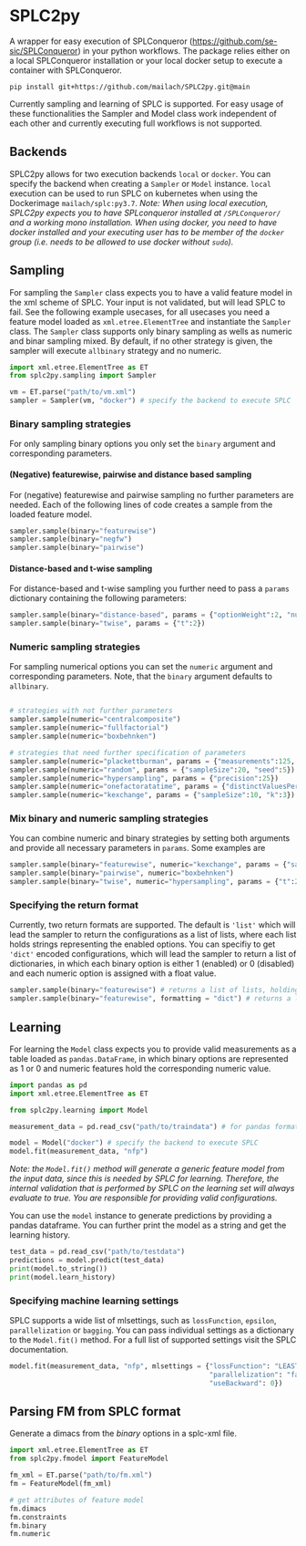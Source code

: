# SPLC2py

A wrapper for easy execution of SPLConqueror (https://github.com/se-sic/SPLConqueror) in your python workflows. The package relies either on a local SPLConqueror installation or your local docker setup to execute a container with SPLConqueror. 

```
pip install git+https://github.com/mailach/SPLC2py.git@main 
```

Currently sampling and learning of SPLC is supported. For easy usage of these functionalities the Sampler and Model class work independent of each other and currently executing full workflows is not supported. 

## Backends
SPLC2py allows for two execution backends `local` or `docker`. You can specify the backend when creating a `Sampler` or `Model` instance. `local` execution can be used to run SPLC on kubernetes when using the Dockerimage `mailach/splc:py3.7`. *Note: When using local execution, SPLC2py expects you to have SPLconqueror installed at `/SPLConqueror/` and a working mono installation. When using docker,  you need to have docker installed and your executing user has to be member of the `docker` group (i.e. needs to be allowed to use docker without `sudo`).*


## Sampling
For sampling the `Sampler` class expects you to have a valid feature model in the xml scheme of SPLC. Your input is not validated, but will lead SPLC to fail. See the following example usecases, for all usecases you need a feature model loaded as `xml.etree.ElementTree` and instantiate the `Sampler` class. The `Sampler` class supports only binary sampling as wells as numeric and binar sampling mixed. By default, if no other strategy is given, the sampler will execute `allbinary` strategy and no numeric. 

```python
import xml.etree.ElementTree as ET
from splc2py.sampling import Sampler

vm = ET.parse("path/to/vm.xml")
sampler = Sampler(vm, "docker") # specify the backend to execute SPLC
```

### Binary sampling strategies
For only sampling binary options you only set the `binary` argument and corresponding parameters. 


#### (Negative) featurewise, pairwise and distance based sampling
For (negative) featurewise and pairwise sampling no further parameters are needed. Each of the following lines of code creates a sample from the loaded feature model.

```python
sampler.sample(binary="featurewise")
sampler.sample(binary="negfw")
sampler.sample(binary="pairwise")
```

#### Distance-based and t-wise sampling
For distance-based and t-wise sampling you further need to pass a `params` dictionary containing the following parameters:
```python
sampler.sample(binary="distance-based", params = {"optionWeight":2, "numConfigs":3})
sampler.sample(binary="twise", params = {"t":2})
```



### Numeric sampling strategies
 For sampling numerical options you can set the `numeric` argument and corresponding parameters. Note, that the `binary` argument defaults to `allbinary`.
```python

# strategies with not further parameters
sampler.sample(numeric="centralcomposite")
sampler.sample(numeric="fullfactorial")
sampler.sample(numeric="boxbehnken")

# strategies that need further specification of parameters
sampler.sample(numeric="plackettburman", params = {"measurements":125, "level":5})
sampler.sample(numeric="random", params = {"sampleSize":20, "seed":5})
sampler.sample(numeric="hypersampling", params = {"precision":25})
sampler.sample(numeric="onefactoratatime", params = {"distinctValuesPerOption":5})
sampler.sample(numeric="kexchange", params = {"sampleSize":10, "k":3})
```

### Mix binary and numeric sampling strategies
You can combine numeric and binary strategies by setting both arguments and provide all necessary parameters in `params`. Some examples are
```python
sampler.sample(binary="featurewise", numeric="kexchange", params = {"sampleSize":10, "k":3})
sampler.sample(binary="pairwise", numeric="boxbehnken")
sampler.sample(binary="twise", numeric="hypersampling", params = {"t":2, "precision":25})
```


### Specifying the return format
Currently, two return formats are supported. The default is `'list'` which will lead the sampler to return the configurations as a list of lists, where each list holds strings representing the enabled options. You can specifiy to get `'dict'` encoded configurations, which will lead the sampler to return a list of dictionaries, in which each binary option is either 1 (enabled) or 0 (disabled) and each numeric option is assigned with a float value. 

```python
sampler.sample(binary="featurewise") # returns a list of lists, holding enabled options
sampler.sample(binary="featurewise", formatting = "dict") # returns a list of dictionaries with option: 1 if enabled(option) else 0 and floats for numeric features
```


## Learning
For learning the `Model` class expects you to provide valid measurements as a table loaded as `pandas.DataFrame`, in which binary options are represented as 1 or 0 and numeric features hold the corresponding numeric value.

```python
import pandas as pd
import xml.etree.ElementTree as ET

from splc2py.learning import Model

measurement_data = pd.read_csv("path/to/traindata") # for pandas format

model = Model("docker") # specify the backend to execute SPLC
model.fit(measurement_data, "nfp") 
```

*Note: the `Model.fit()` method will generate a generic feature model from the input data, since this is needed by SPLC for learning. Therefore, the internal validation that is performed by SPLC on the learning set will always evaluate to true. You are responsible for providing valid configurations.* 

You can use the `model` instance to generate predictions by providing a pandas dataframe. You can further print the model as a string and get the learning history.

```python
test_data = pd.read_csv("path/to/testdata")
predictions = model.predict(test_data) 
print(model.to_string())
print(model.learn_history)
```

### Specifying machine learning settings
SPLC supports a wide list of mlsettings, such as `lossFunction`, `epsilon`, `parallelization` or `bagging`. You can pass individual settings as a dictionary to the `Model.fit()` method. For a full list of supported settings visit the SPLC documentation.

```python
model.fit(measurement_data, "nfp", mlsettings = {"lossFunction": "LEASTSQUARES", 
                                                 "parallelization": "false",
                                                 "useBackward": 0}) 
```

## Parsing FM from SPLC format

Generate a dimacs from the *binary* options in a splc-xml file. 

```python
import xml.etree.ElementTree as ET
from splc2py.fmodel import FeatureModel

fm_xml = ET.parse("path/to/fm.xml")
fm = FeatureModel(fm_xml)

# get attributes of feature model
fm.dimacs
fm.constraints
fm.binary
fm.numeric

```

